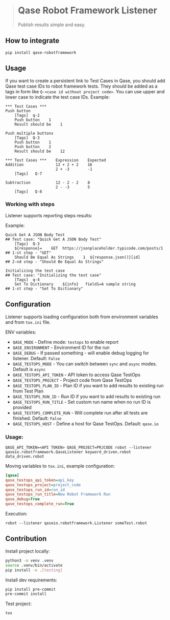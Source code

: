 > # Qase Robot Framework Listener
>
> Publish results simple and easy.

## How to integrate

```
pip install qase-robotframework
```

## Usage

If you want to create a persistent link to Test Cases in Qase, you should add Qase test case IDs to robot framework tests.
They should be added as a tags in form like `Q-<case id without project code>`. You can use upper and lower case to indicate the test case IDs. Example:

```robotframework
*** Test Cases ***
Push button
    [Tags]  q-2
    Push button    1
    Result should be    1

Push multiple buttons
    [Tags]  Q-3
    Push button    1
    Push button    2
    Result should be    12
```

```robotframework
*** Test Cases ***    Expression    Expected
Addition              12 + 2 + 2    16
                      2 + -3        -1
    [Tags]   Q-7

Subtraction           12 - 2 - 2    8
                      2 - -3        5
    [Tags]   Q-8
```

### Working with steps

Listener supports reporting steps results:

Example:
```robotframework
Quick Get A JSON Body Test                                                  ## Test case: "Quick Get A JSON Body Test"
    [Tags]  Q-3
    ${response}=    GET  https://jsonplaceholder.typicode.com/posts/1       ## 1-st step - "GET"
    Should Be Equal As Strings    1  ${response.json()}[id]                 ## 2-nd step - "Should Be Equal As Strings"

Initializing the test case                                                  ## Test case: "Initializing the test case"
    [Tags]  q-4
    Set To Dictionary    ${info}   field1=A sample string                   ## 1-st step - "Set To Dictionary"
```

## Configuration

Listener supports loading configuration both from environment variables and from `tox.ini` file.

ENV variables:
- `QASE_MODE` - Define mode: `testops` to enable report
- `QASE_ENVIRONMENT` - Environment ID for the run
- `QASE_DEBUG` - If passed something - will enable debug logging for listener. Default: `False`
- `QASE_TESTOPS_MODE` - You can switch between `sync` and `async` modes. Default is `async`
- `QASE_TESTOPS_API_TOKEN` - API token to access Qase TestOps
- `QASE_TESTOPS_PROJECT` - Project code from Qase TestOps
- `QASE_TESTOPS_PLAN_ID` - Plan ID if you want to add results to existing run from Test Plan
- `QASE_TESTOPS_RUN_ID` - Run ID if you want to add results to existing run
- `QASE_TESTOPS_RUN_TITLE` - Set custom run name when no run ID is provided
- `QASE_TESTOPS_COMPLETE_RUN` - Will complete run after all tests are finished. Default: `False`
- `QASE_TESTOPS_HOST` - Define a host for Qase TestOps. Default: `qase.io`
### Usage:
```
QASE_API_TOKEN=<API TOKEN> QASE_PROJECT=PRJCODE robot --listener qaseio.robotframework.QaseListener keyword_driven.robot data_driven.robot
```
Moving variables to `tox.ini`, example configuration:
```ini
[qase]
qase_testops_api_token=api_key
qase_testops_project=project_code
qase_testops_run_id=run_id
qase_testops_run_title=New Robot Framework Run
qase_debug=True
qase_testops_complete_run=True
```
Execution:
```
robot --listener qaseio.robotframework.Listener someTest.robot
```
## Contribution

Install project locally:

```bash
python3 -m venv .venv
source .venv/bin/activate
pip install -e .[testing]
```

Install dev requirements:

```bash
pip install pre-commit
pre-commit install
```

Test project:

```bash
tox
```
